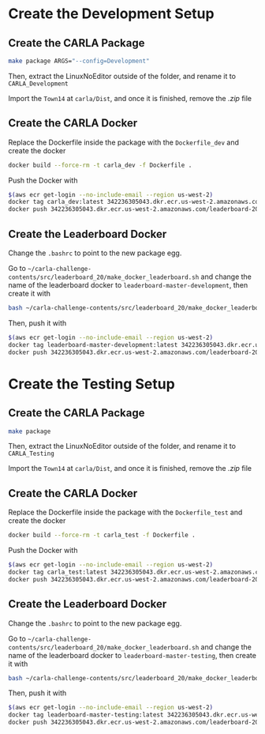 # Create the Development Setup

## Create the CARLA Package

```bash
make package ARGS="--config=Development"
```

Then, extract the LinuxNoEditor outside of the folder, and rename it to `CARLA_Development`

Import the `Town14` at `carla/Dist`, and once it is finished, remove the *.zip* file

## Create the CARLA Docker

Replace the Dockerfile inside the package with the `Dockerfile_dev` and create the docker

```bash
docker build --force-rm -t carla_dev -f Dockerfile .
```

Push the Docker with 

```bash
$(aws ecr get-login --no-include-email --region us-west-2)
docker tag carla_dev:latest 342236305043.dkr.ecr.us-west-2.amazonaws.com/leaderboard-20-simulator-development:latest
docker push 342236305043.dkr.ecr.us-west-2.amazonaws.com/leaderboard-20-simulator-development:latest
```

## Create the Leaderboard Docker

Change the `.bashrc` to point to the new package egg.

Go to `~/carla-challenge-contents/src/leaderboard_20/make_docker_leaderboard.sh` and change the name of the leaderboard docker to `leaderboard-master-development`, then create it with

```bash
bash ~/carla-challenge-contents/src/leaderboard_20/make_docker_leaderboard.sh
```

Then, push it with 

```bash
$(aws ecr get-login --no-include-email --region us-west-2)
docker tag leaderboard-master-development:latest 342236305043.dkr.ecr.us-west-2.amazonaws.com/leaderboard-20-development:latest
docker push 342236305043.dkr.ecr.us-west-2.amazonaws.com/leaderboard-20-development:latest
```

# Create the Testing Setup

## Create the CARLA Package

```bash
make package
```

Then, extract the LinuxNoEditor outside of the folder, and rename it to `CARLA_Testing`

Import the `Town14` at `carla/Dist`, and once it is finished, remove the *.zip* file

## Create the CARLA Docker

Replace the Dockerfile inside the package with the `Dockerfile_test` and create the docker

```bash
docker build --force-rm -t carla_test -f Dockerfile .
```

Push the Docker with 

```bash
$(aws ecr get-login --no-include-email --region us-west-2)
docker tag carla_test:latest 342236305043.dkr.ecr.us-west-2.amazonaws.com/leaderboard-20-simulator-testing:latest
docker push 342236305043.dkr.ecr.us-west-2.amazonaws.com/leaderboard-20-simulator-testing:latest
```

## Create the Leaderboard Docker

Change the `.bashrc` to point to the new package egg.

Go to `~/carla-challenge-contents/src/leaderboard_20/make_docker_leaderboard.sh` and change the name of the leaderboard docker to `leaderboard-master-testing`, then create it with

```bash
bash ~/carla-challenge-contents/src/leaderboard_20/make_docker_leaderboard.sh
```

Then, push it with 

```bash
$(aws ecr get-login --no-include-email --region us-west-2)
docker tag leaderboard-master-testing:latest 342236305043.dkr.ecr.us-west-2.amazonaws.com/leaderboard-20-testing:latest
docker push 342236305043.dkr.ecr.us-west-2.amazonaws.com/leaderboard-20-testing:latest
```
